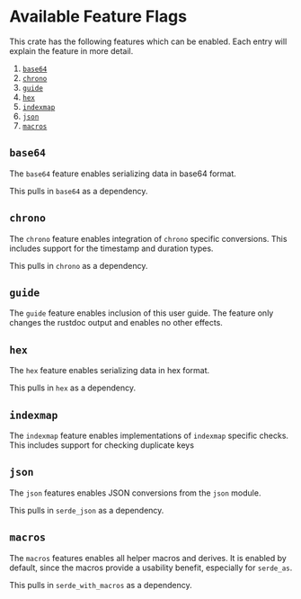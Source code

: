 # Available Feature Flags

This crate has the following features which can be enabled.
Each entry will explain the feature in more detail.

1. [`base64`](#base64)
2. [`chrono`](#chrono)
3. [`guide`](#guide)
4. [`hex`](#hex)
5. [`indexmap`](#indexmap)
6. [`json`](#json)
7. [`macros`](#macros)

## `base64`

The `base64` feature enables serializing data in base64 format.

This pulls in `base64` as a dependency.

## `chrono`

The `chrono` feature enables integration of `chrono` specific conversions.
This includes support for the timestamp and duration types.

This pulls in `chrono` as a dependency.

## `guide`

The `guide` feature enables inclusion of this user guide.
The feature only changes the rustdoc output and enables no other effects.

## `hex`

The `hex` feature enables serializing data in hex format.

This pulls in `hex` as a dependency.

## `indexmap`

The `indexmap` feature enables implementations of `indexmap` specific checks.
This includes support for checking duplicate keys

## `json`

The `json` features enables JSON conversions from the `json` module.

This pulls in `serde_json` as a dependency.

## `macros`

The `macros` features enables all helper macros and derives.
It is enabled by default, since the macros provide a usability benefit, especially for `serde_as`.

This pulls in `serde_with_macros` as a dependency.
